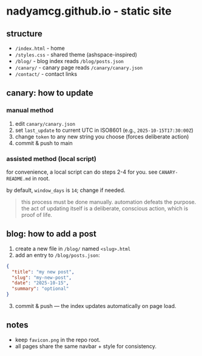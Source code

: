 # nadyamcg.github.io - static site

## structure
- `/index.html` - home
- `/styles.css` - shared theme (ashspace-inspired)
- `/blog/` - blog index reads `/blog/posts.json`
- `/canary/` - canary page reads `/canary/canary.json`
- `/contact/` - contact links

## canary: how to update

### manual method
1. edit `canary/canary.json`
2. set `last_update` to current UTC in ISO8601 (e.g., `2025-10-15T17:30:00Z`)
3. change `token` to any new string you choose (forces deliberate action)
4. commit & push to main

### assisted method (local script)
for convenience, a local script can do steps 2-4 for you.
see `CANARY-README.md` in root.

by default, `window_days` is `14`; change if needed.

> this process must be done manually. automation defeats the purpose. the act of updating itself is a deliberate, conscious action, which is proof of life.

## blog: how to add a post
1. create a new file in `/blog/` named `<slug>.html`
2. add an entry to `/blog/posts.json`:
```json
{
  "title": "my new post",
  "slug": "my-new-post",
  "date": "2025-10-15",
  "summary": "optional"
}
```
3. commit & push — the index updates automatically on page load.

## notes
- keep `favicon.png` in the repo root.
- all pages share the same navbar + style for consistency.

